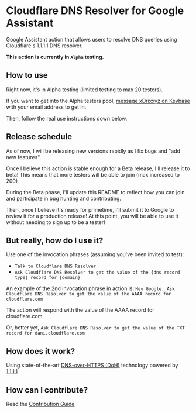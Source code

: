# Cloudflare DNS Resolver for Google Assistant
Google Assistant action that allows users to resolve DNS queries using Cloudflare's 1.1.1.1 DNS resolver.

**This action is currently in `Alpha` testing.**

## How to use
Right now, it's in Alpha testing (limited testing to max 20 testers).

If you want to get into the Alpha testers pool, [message xDrixxyz on Keybase](https://keybase.io/xdrixxyz) with your email address to get in.

Then, follow the real use instructions down below.

## Release schedule
As of now, I will be releasing new versions rapidly as I fix bugs and "add new features".

Once I believe this action is stable enough for a Beta release, I'll release it to beta! This means that more testers will be able to join (max increased to 200)

During the Beta phase, I'll update this README to reflect how you can join and participate in bug hunting and contributing.

Then, once I believe it's ready for primetime, I'll submit it to Google to review it for a production release! At this point, you will be able to use it without needing to sign up to be a tester!

## But really, how do I use it?
Use one of the invocation phrases (assuming you've been invited to test):

- `Talk to Cloudflare DNS Resolver`
- `Ask Cloudflare DNS Resolver to get the value of the {dns record type} record for {domain}`

An example of the 2nd invocation phrase in action is: `Hey Google, Ask Cloudflare DNS Resolver to get the value of the AAAA record for cloudflare.com`

The action will respond with the value of the AAAA record for cloudflare.com

Or, better yet, `Ask Cloudflare DNS Resolver to get the value of the TXT record for dani.cloudflare.com`

## How does it work?
Using state-of-the-art [DNS-over-HTTPS (DoH)](https://lmgtfy.com/?q=dns+over+https) technology powered by [1.1.1.1](https://1.1.1.1)

## How can I contribute?
Read the [Contribution Guide](/CONTRIBUTING.md)
